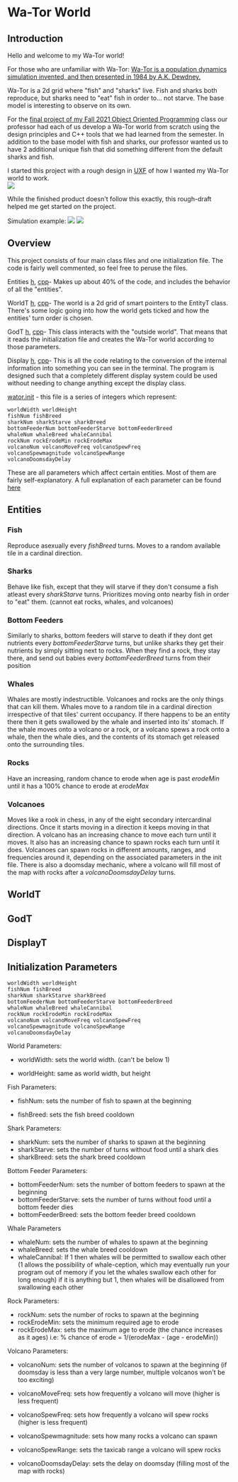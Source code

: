 # Wa-Tor World
## Introduction

Hello and welcome to my Wa-Tor world!

For those who are unfamiliar with Wa-Tor:
[Wa-Tor is a population dynamics simulation invented, and then presented in 1984 by A.K. Dewdney.](https://en.wikipedia.org/wiki/Wa-Tor)

Wa-Tor is a 2d grid where "fish" and "sharks" live. Fish and sharks both reproduce, but sharks need to "eat" fish in order to... not starve. The base model is interesting to observe on its own.

For the [final project of my Fall 2021 Object Oriented Programming](http://mirkwood.cs.edinboro.edu/~bennett/class/csci330/fall2021/hw/five/index.html) class our professor had each of us develop a Wa-Tor world from scratch using the design principles and C++ tools that we had learned from the semester. In addition to the base model with fish and sharks, our professor wanted us to have 2 additional unique fish that did something different from the default sharks and fish.

I started this project with a rough design in [UXF](Design/Wator.uxf) of how I wanted my Wa-Tor world to work.  
![](Design/Wator.png)

While the finished product doesn't follow this exactly, this rough-draft helped me get started on the project.

Simulation example:
![](pictures/examplestart.png)
![](pictures/example50steps.png)

## Overview

This project consists of four main class files and one initialization file. The code is fairly well commented, so feel free to peruse the files.

Entities [h](include/Entities.h), [cpp](src/Entities.cpp)- Makes up about 40% of the code, and includes the behavior of all the "entities". 

WorldT [h](include/WorldT.h), [cpp](src/WorldT.cpp)- The world is a 2d grid of smart pointers to the EntityT class. There's some logic going into how the world gets ticked and how the entities' turn order is chosen.

GodT [h](include/GodT.h), [cpp](src/GodT.cpp)- This class interacts with the "outside world". That means that it reads the initialization file and creates the Wa-Tor world according to those parameters.

Display [h](include/Display.h), [cpp](src/Display.cpp)- This is all the code relating to the conversion of the internal information into something you can see in the terminal. The program is designed such that a completely different display system could be used without needing to change anything except the display class.

[wator.init](wator.init) - this file is a series of integers which represent:
```
worldWidth worldHeight
fishNum fishBreed
sharkNum sharkStarve sharkBreed
bottomFeederNum bottomFeederStarve bottomFeederBreed
whaleNum whaleBreed whaleCannibal
rockNum rockErodeMin rockErodeMax
volcanoNum volcanoMoveFreq volcanoSpewFreq
volcanoSpewmagnitude volcanoSpewRange
volcanoDoomsdayDelay
```
These are all parameters which affect certain entities. Most of them are fairly self-explanatory. A full explanation of each parameter can be found [here](#initialization-parameters)

## Entities

### Fish
Reproduce asexually every *fishBreed* turns.
Moves to a random available tile in a cardinal direction.
	
### Sharks
Behave like fish, except that they will starve if they don't consume a fish atleast every *sharkStarve* turns. Prioritizes moving onto nearby fish in order to "eat" them. (cannot eat rocks, whales, and volcanoes)
	
### Bottom Feeders
Similarly to sharks, bottom feeders will starve to death if they dont get nutrients every *bottomFeederStarve* turns, but unlike sharks they get their nutrients by simply sitting next to rocks.
When they find a rock, they stay there, and send out babies every *bottomFeederBreed* turns from their position
	
### Whales
Whales are mostly indestructible. Volcanoes and rocks are the only things that can kill them. Whales move to a random tile in a cardinal direction irrespective of that tiles' current occupancy. If there happens to be an entity there then it gets swallowed by the whale and inserted into its' stomach. If the whale moves onto a volcano or a rock, or a volcano spews a rock onto a whale, then the whale dies, and the contents of its stomach get released onto the surrounding tiles.


### Rocks
Have an increasing, random chance to erode when age is past *erodeMin* until it has a 100% chance to erode at *erodeMax*
	
### Volcanoes
Moves like a rook in chess, in any of the eight secondary intercardinal directions. Once it starts moving in a direction it keeps moving in that direction. A volcano has an increasing chance to move each turn until it moves. It also has an increasing chance to spawn rocks each turn until it does. Volcanoes can spawn rocks in different amounts, ranges, and frequencies around it, depending on the associated parameters in the init file. There is also a doomsday mechanic, where a volcano will fill most of the map with rocks after a *volcanoDoomsdayDelay* turns.

## WorldT

## GodT

## DisplayT


## Initialization Parameters
```
worldWidth worldHeight
fishNum fishBreed
sharkNum sharkStarve sharkBreed
bottomFeederNum bottomFeederStarve bottomFeederBreed
whaleNum whaleBreed whaleCannibal
rockNum rockErodeMin rockErodeMax
volcanoNum volcanoMoveFreq volcanoSpewFreq
volcanoSpewmagnitude volcanoSpewRange
volcanoDoomsdayDelay
```
World Parameters:
- worldWidth: sets the world width. (can't be below 1)

- worldHeight: same as world width, but height

Fish Parameters:

- fishNum: sets the number of fish to spawn at the beginning

- fishBreed: sets the fish breed cooldown

Shark Parameters:

- sharkNum: sets the number of sharks to spawn at the beginning
- sharkStarve: sets the number of turns without food until a shark dies
- sharkBreed: sets the shark breed cooldown

Bottom Feeder Parameters:

- bottomFeederNum: sets the number of bottom feeders to spawn at the beginning
- bottomFeederStarve: sets the number of turns without food until a bottom feeder dies
- bottomFeederBreed: sets the bottom feeder breed cooldown

Whale Parameters

- whaleNum: sets the number of whales to spawn at the beginning
- whaleBreed: sets the whale breed cooldown
- whaleCannibal: If 1 then whales will be permitted to swallow each other 
(1 allows the possibility of whale-ception, which may eventually run your program out of memory if you let the whales swallow each other for long enough)
if it is anything but 1, then whales will be disallowed from swallowing each other

Rock Parameters:

- rockNum: sets the number of rocks to spawn at the beginning
- rockErodeMin: sets the minimum required age to erode
- rockErodeMax: sets the maximum age to erode (the chance increases as it ages)
				i.e: % chance of erode = 1/(erodeMax - (age - erodeMin))
				
Volcano Parameters:

- volcanoNum: sets the number of volcanos to spawn at the beginning
			(if doomsday is less than a very large number, multiple volcanos won't be too exciting)
- volcanoMoveFreq: sets how frequently a volcano will move (higher is less frequent)

- volcanoSpewFreq: sets how frequently a volcano will spew rocks (higher is less frequent)
- volcanoSpewmagnitude: sets how many rocks a volcano can spawn
- volcanoSpewRange: sets the taxicab range a volcano will spew rocks

- volcanoDoomsdayDelay: sets the delay on doomsday (filling most of the map with rocks)
